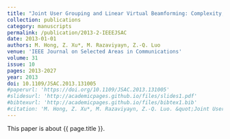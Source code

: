 ```yaml
---
title: "Joint User Grouping and Linear Virtual Beamforming: Complexity, Algorithms and Approximation Bounds"
collection: publications
category: manuscripts
permalink: /publication/2013-2-IEEEJSAC
date: 2013-01-01
authors: M. Hong, Z. Xu*, M. Razaviyayn, Z.-Q. Luo
venue: 'IEEE Journal on Selected Areas in Communications'
volume: 31
issue: 10
pages: 2013-2027
year: 2013
doi: 10.1109/JSAC.2013.131005
#paperurl: 'https://doi.org/10.1109/JSAC.2013.131005'
#slidesurl: 'http://academicpages.github.io/files/slides1.pdf'
#bibtexurl: 'http://academicpages.github.io/files/bibtex1.bib'
#citation: 'M. Hong, Z. Xu*, M. Razaviyayn, Z.-Q. Luo. &quot;Joint User Grouping and Linear Virtual Beamforming: Complexity, Algorithms and Approximation Bounds.&quot; <i>IEEE Journal on Selected Areas in Communications</i>. 31(10):2013-2027, 2013. https://doi.org/10.1109/JSAC.2013.131005'
---
```


This paper is about {{ page.title }}.
